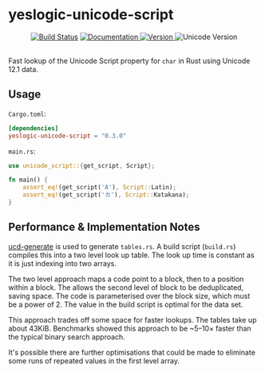 yeslogic-unicode-script
=======================

<div align="center">
  <a href="https://travis-ci.com/yeslogic/unicode-script">
    <img src="https://travis-ci.com/yeslogic/unicode-script.svg?branch=master" alt="Build Status"></a>
  <a href="https://docs.rs/yeslogic-unicode-script">
    <img src="https://docs.rs/yeslogic-unicode-script/badge.svg" alt="Documentation">
  </a>
  <a href="https://crates.io/crates/yeslogic-unicode-script">
    <img src="https://img.shields.io/crates/v/yeslogic-unicode-script.svg" alt="Version">
  </a>
  <img src="https://img.shields.io/badge/unicode-12.1-informational" alt="Unicode Version">
</div>

<br>

Fast lookup of the Unicode Script property for `char` in Rust using
Unicode 12.1 data.

Usage
-----

`Cargo.toml`:

```toml
[dependencies]
yeslogic-unicode-script = "0.3.0"
```

`main.rs`:

```rust
use unicode_script::{get_script, Script};

fn main() {
    assert_eq!(get_script('A'), Script::Latin);
    assert_eq!(get_script('カ'), Script::Katakana);
}
```

Performance & Implementation Notes
----------------------------------

[ucd-generate] is used to generate `tables.rs`. A build script (`build.rs`)
compiles this into a two level look up table. The look up time is constant as
it is just indexing into two arrays.

The two level approach maps a code point to a block, then to a position within
a block. The allows the second level of block to be deduplicated, saving space.
The code is parameterised over the block size, which must be a power of 2. The
value in the build script is optimal for the data set.

This approach trades off some space for faster lookups. The tables take up
about 43KiB. Benchmarks showed this approach to be ~5–10× faster than the
typical binary search approach.

It's possible there are further optimisations that could be made to eliminate
some runs of repeated values in the first level array.

[ucd-generate]: https://github.com/yeslogic/ucd-generate

